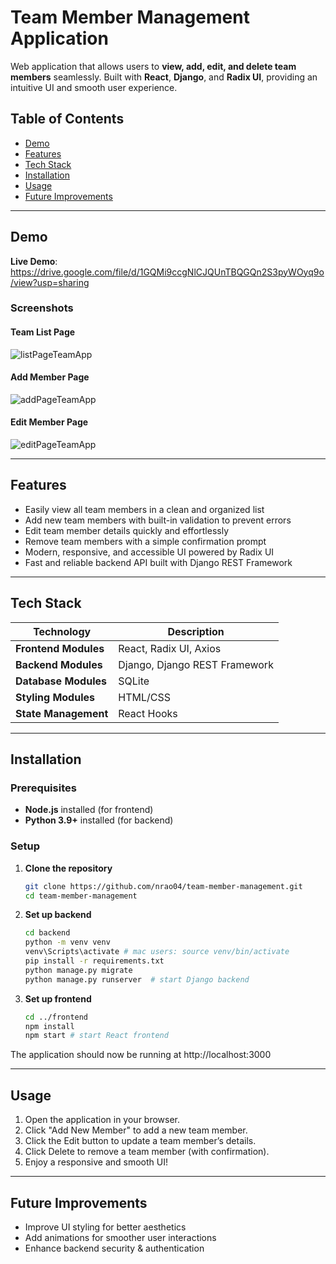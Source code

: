 # Team Member Management Application
Web application that allows users to **view, add, edit, and delete team members** seamlessly. Built with **React**, **Django**, and **Radix UI**, providing an intuitive UI and smooth user experience.

## Table of Contents
- [Demo](#demo)
- [Features](#features)
- [Tech Stack](#tech-stack)
- [Installation](#installation)
- [Usage](#usage)
- [Future Improvements](#future-improvements)

---
## Demo
**Live Demo**: https://drive.google.com/file/d/1GQMi9ccgNlCJQUnTBQGQn2S3pyWOyq9o/view?usp=sharing

### Screenshots

#### Team List Page
![listPageTeamApp](https://github.com/user-attachments/assets/9df3e6fd-06d8-45cf-919f-713aa7f51e98)

#### Add Member Page
![addPageTeamApp](https://github.com/user-attachments/assets/c24adeb2-730c-4d0b-bb7b-523364a076ad)

#### Edit Member Page
![editPageTeamApp](https://github.com/user-attachments/assets/02da2e45-07f5-45c1-af36-ef61ccdef925)

---

## Features
- Easily view all team members in a clean and organized list
- Add new team members with built-in validation to prevent errors
- Edit team member details quickly and effortlessly
- Remove team members with a simple confirmation prompt
- Modern, responsive, and accessible UI powered by Radix UI
- Fast and reliable backend API built with Django REST Framework

---

## Tech Stack

| Technology          | Description                       |
|--------------------|---------------------------------|
| **Frontend Modules**       | React, Radix UI, Axios          |
| **Backend Modules**        | Django, Django REST Framework   |
| **Database Modules**       | SQLite                           |
| **Styling Modules**        | HTML/CSS                     |
| **State Management** | React Hooks                  |

---

## Installation

### Prerequisites
- **Node.js** installed (for frontend)
- **Python 3.9+** installed (for backend)

### Setup
1) **Clone the repository**
   ```bash
   git clone https://github.com/nrao04/team-member-management.git
   cd team-member-management
2) **Set up backend**
   ```bash
   cd backend
   python -m venv venv
   venv\Scripts\activate # mac users: source venv/bin/activate 
   pip install -r requirements.txt
   python manage.py migrate
   python manage.py runserver  # start Django backend
3) **Set up frontend**
   ```bash
   cd ../frontend
   npm install
   npm start # start React frontend
  The application should now be running at http://localhost:3000
  
---

## Usage
1) Open the application in your browser.
2) Click "Add New Member" to add a new team member.
3) Click the Edit button to update a team member’s details.
4) Click Delete to remove a team member (with confirmation).
5) Enjoy a responsive and smooth UI!

---

## Future Improvements
- Improve UI styling for better aesthetics
- Add animations for smoother user interactions
- Enhance backend security & authentication
